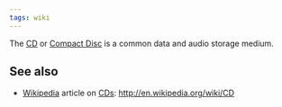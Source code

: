 ```yaml
---
tags: wiki
---
```


The [CD](/wiki/CD) or [Compact Disc](/wiki/Compact_Disc) is a common data and audio storage medium.

## See also

-   [Wikipedia](/wiki/Wikipedia) article on [CDs](/wiki/CDs): <http://en.wikipedia.org/wiki/CD>
